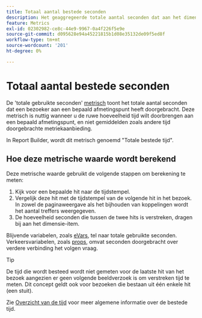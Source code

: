 ```yaml
---
title: Totaal aantal bestede seconden
description: Het geaggregeerde totale aantal seconden dat aan het dimensie-item wordt besteed.
feature: Metrics
exl-id: 02302982-ce8c-44e9-9967-0a4f226f5e9e
source-git-commit: d095628e94a45221815b1d08e35132de09f5ed8f
workflow-type: tm+mt
source-wordcount: '201'
ht-degree: 0%

---
```


# Totaal aantal bestede seconden

De &#39;totale gebruikte seconden&#39; [metrisch](overview.md) toont het totale aantal seconden dat een bezoeker aan een bepaald afmetingspunt heeft doorgebracht. Deze metrisch is nuttig wanneer u de ruwe hoeveelheid tijd wilt doorbrengen aan een bepaald afmetingspunt, en niet gemiddelden zoals andere tijd doorgebrachte metriekaanbieding.

In Report Builder, wordt dit metrisch genoemd &quot;Totale bestede tijd&quot;.

## Hoe deze metrische waarde wordt berekend

Deze metrische waarde gebruikt de volgende stappen om berekening te meten:

1. Kijk voor een bepaalde hit naar de tijdstempel.
2. Vergelijk deze hit met de tijdstempel van de volgende hit in het bezoek. In zowel de paginaweergave als het bijhouden van koppelingen wordt het aantal treffers weergegeven.
3. De hoeveelheid seconden die tussen de twee hits is verstreken, dragen bij aan het dimensie-item.

Blijvende variabelen, zoals [eVars](../dimensions/evar.md), tel naar totale gebruikte seconden. Verkeersvariabelen, zoals [props](../dimensions/prop.md), omvat seconden doorgebracht over verdere verbinding het volgen vraag.

>[!TIP]
>
>De tijd die wordt besteed wordt niet gemeten voor de laatste hit van het bezoek aangezien er geen volgende beeldverzoek is om verstreken tijd te meten. Dit concept geldt ook voor bezoeken die bestaan uit één enkele hit (een stuit).

Zie [Overzicht van de tijd](time-spent.md) voor meer algemene informatie over de bestede tijd.
